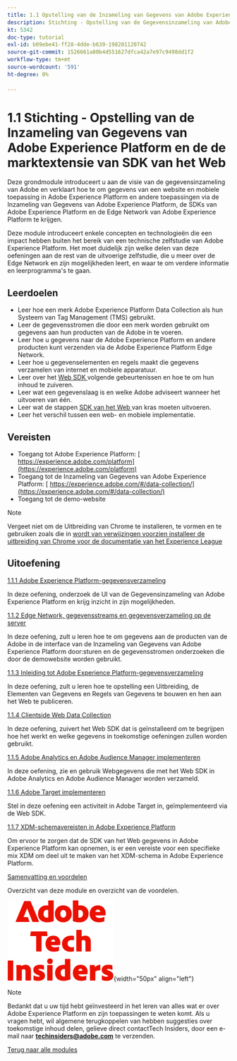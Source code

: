 ```yaml
---
title: 1.1 Opstelling van de Inzameling van Gegevens van Adobe Experience Platform en de uitbreiding van SDK van het Web
description: Stichting - Opstelling van de Gegevensinzameling van Adobe Experience Platform en de uitbreiding van SDK van het Web
kt: 5342
doc-type: tutorial
exl-id: b69ebe41-ff28-4dde-b639-198201120742
source-git-commit: 1526661a80b4d551627dfca42a7e97c9498dd1f2
workflow-type: tm+mt
source-wordcount: '591'
ht-degree: 0%

---
```


# 1.1 Stichting - Opstelling van de Inzameling van Gegevens van Adobe Experience Platform en de de marktextensie van SDK van het Web

Deze grondmodule introduceert u aan de visie van de gegevensinzameling van Adobe en verklaart hoe te om gegevens van een website en mobiele toepassing in Adobe Experience Platform en andere toepassingen via de Inzameling van Gegevens van Adobe Experience Platform, de SDKs van Adobe Experience Platform en de Edge Network van Adobe Experience Platform te krijgen.

Deze module introduceert enkele concepten en technologieën die een impact hebben buiten het bereik van een technische zelfstudie van Adobe Experience Platform. Het moet duidelijk zijn welke delen van deze oefeningen aan de rest van de uitvoerige zelfstudie, die u meer over de Edge Network en zijn mogelijkheden leert, en waar te om verdere informatie en leerprogramma&#39;s te gaan.

## Leerdoelen

- Leer hoe een merk Adobe Experience Platform Data Collection als hun Systeem van Tag Management (TMS) gebruikt.
- Leer de gegevensstromen die door een merk worden gebruikt om gegevens aan hun producten van de Adobe in te voeren.
- Leer hoe u gegevens naar de Adobe Experience Platform en andere producten kunt verzenden via de Adobe Experience Platform Edge Network.
- Leer hoe u gegevenselementen en regels maakt die gegevens verzamelen van internet en mobiele apparatuur.
- Leer over het [ Web SDK ](https://experienceleague.adobe.com/en/docs/experience-platform/web-sdk/home) volgende gebeurtenissen en hoe te om hun inhoud te zuiveren.
- Leer wat een gegevenslaag is en welke Adobe adviseert wanneer het uitvoeren van één.
- Leer wat de stappen [ SDK van het Web ](https://experienceleague.adobe.com/en/docs/experience-platform/web-sdk/home) van kras moeten uitvoeren.
- Leer het verschil tussen een web- en mobiele implementatie.

## Vereisten

- Toegang tot Adobe Experience Platform: [ https://experience.adobe.com/platform](https://experience.adobe.com/platform)
- Toegang tot de Inzameling van Gegevens van Adobe Experience Platform: [ https://experience.adobe.com/#/data-collection/](https://experience.adobe.com/#/data-collection/)
- Toegang tot de demo-website

>[!NOTE]
>
>Vergeet niet om de Uitbreiding van Chrome te installeren, te vormen en te gebruiken zoals die in [ wordt van verwijzingen voorzien installeer de uitbreiding van Chrome voor de documentatie van het Experience League ](../../gettingstarted/gettingstarted/ex1.md)

## Uitoefening

[1.1.1 Adobe Experience Platform-gegevensverzameling](./ex1.md)

In deze oefening, onderzoek de UI van de Gegevensinzameling van Adobe Experience Platform en krijg inzicht in zijn mogelijkheden.

[1.1.2 Edge Network, gegevensstreams en gegevensverzameling op de server](./ex2.md)

In deze oefening, zult u leren hoe te om gegevens aan de producten van de Adobe in de interface van de Inzameling van Gegevens van Adobe Experience Platform door:sturen en de gegevensstromen onderzoeken die door de demowebsite worden gebruikt.

[1.1.3 Inleiding tot Adobe Experience Platform-gegevensverzameling](./ex3.md)

In deze oefening, zult u leren hoe te opstelling een Uitbreiding, de Elementen van Gegevens en Regels van Gegevens te bouwen en hen aan het Web te publiceren.

[1.1.4 Clientside Web Data Collection](./ex4.md)

In deze oefening, zuivert het Web SDK dat is geïnstalleerd om te begrijpen hoe het werkt en welke gegevens in toekomstige oefeningen zullen worden gebruikt.

[1.1.5 Adobe Analytics en Adobe Audience Manager implementeren](./ex5.md)

In deze oefening, zie en gebruik Webgegevens die met het Web SDK in Adobe Analytics en Adobe Audience Manager worden verzameld.

[1.1.6 Adobe Target implementeren](./ex6.md)

Stel in deze oefening een activiteit in Adobe Target in, geïmplementeerd via de Web SDK.

[1.1.7 XDM-schemavereisten in Adobe Experience Platform](./ex7.md)

Om ervoor te zorgen dat de SDK van het Web gegevens in Adobe Experience Platform kan opnemen, is er een vereiste voor een specifieke mix XDM om deel uit te maken van het XDM-schema in Adobe Experience Platform.

[Samenvatting en voordelen](./summary.md)

Overzicht van deze module en overzicht van de voordelen.

![ Indexen van de Tech ](./../../../assets/images/techinsiders.png){width="50px" align="left"}

>[!NOTE]
>
>Bedankt dat u uw tijd hebt geïnvesteerd in het leren van alles wat er over Adobe Experience Platform en zijn toepassingen te weten komt. Als u vragen hebt, wil algemene terugkoppelen van hebben suggesties over toekomstige inhoud delen, gelieve direct contactTech Insiders, door een e-mail naar **techinsiders@adobe.com** te verzenden.

[Terug naar alle modules](../../../overview.md)
